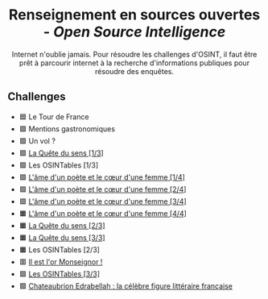 <div align="center">
  <h1>Renseignement en sources ouvertes - <i>Open Source Intelligence</i></h1>
  <p>
    Internet n'oublie jamais. Pour résoudre les challenges d'OSINT, il faut être prêt à parcourir internet à la recherche d'informations publiques pour résoudre des enquêtes.
  </p>
</div>

## Challenges
- 🟦 Le Tour de France
- 🟩 Mentions gastronomiques
- 🟩 Un vol ?
- 🟩 [La Quête du sens [1/3]](QueteDeSens)
- 🟩 Les OSINTables [1/3]
- 🟩 [L'âme d'un poète et le cœur d'une femme [1/4]](LAmeDUnPoeteEtLeCoeurDUneFemme)
- 🟩 [L'âme d'un poète et le cœur d'une femme [2/4]](LAmeDUnPoeteEtLeCoeurDUneFemme)
- 🟩 [L'âme d'un poète et le cœur d'une femme [3/4]](LAmeDUnPoeteEtLeCoeurDUneFemme)
- 🟧 [L'âme d'un poète et le cœur d'une femme [4/4]](LAmeDUnPoeteEtLeCoeurDUneFemme)
- 🟧 [La Quête du sens [2/3]](QueteDeSens)
- 🟧 [La Quête du sens [3/3]](QueteDeSens)
- 🟧 Les OSINTables [2/3]
- 🟥 [Il est l'or Monseignor !](OrMonseignor)
- 🟪 [Les OSINTables [3/3]](Osintables)
- 🟪 [Chateaubrion Edrabellah : la célèbre figure littéraire française](Edrabellah)
